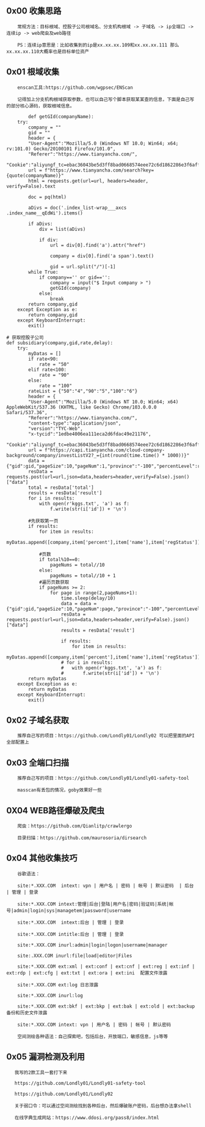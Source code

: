## 0x00 收集思路

        常规方法：目标根域、控股子公司根域名、分支机构根域 -> 子域名 -> ip全端口 -> 连续ip -> web爬虫及web路径
        
        PS：连续ip意思是：比如收集到的ip是xx.xx.xx.109和xx.xx.xx.111 那么xx.xx.xx.110大概率也是目标单位资产

## 0x01 根域收集

        enscan工具:https://github.com/wgpsec/ENScan
        
        记得加上分支机构根域获取参数，也可以自己写个脚本获取某某查的信息，下面是自己写的部分核心源码，获取根域信息。
        
        
```
        def getGId(companyName):
	try:
		company = ""
		gid = ""
		header = {
		"User-Agent":"Mozilla/5.0 (Windows NT 10.0; Win64; x64; rv:101.0) Gecko/20100101 Firefox/101.0",
		"Referer":"https://www.tianyancha.com/",
		"Cookie":"aliyungf_tc=ebac36043be5d3ff8bad0668574eee72c6d1862286e3f6aff8bef0358184db6f"}
		url = f"https://www.tianyancha.com/search?key={quote(companyName)}"
		html = requests.get(url=url, headers=header, verify=False).text

		doc = pq(html)

		aDivs = doc('.index_list-wrap___axcs .index_name__qEdWi').items()

		if aDivs:
			div = list(aDivs)

			if div:
				url = div[0].find('a').attr("href")

				company = div[0].find('a span').text()

				gid = url.split("/")[-1]
		while True:
			if company=='' or gid=='':
				company = input("$ Input company > ")
				getGId(company)
			else:
				break
		return company,gid
	except Exception as e:
		return company,gid
	except KeyboardInterrupt:
		exit()

# 获取控股子公司
def subsidiary(company,gid,rate,delay):
	try:
		myDatas = []
		if rate<90:
			rate = "50"
		elif rate<100:
			rate = "90"
		else:
			rate = "100"
		rateList = {"50":"4","90":"5","100":"6"}
		header = {
		"User-Agent":"Mozilla/5.0 (Windows NT 10.0; Win64; x64) AppleWebKit/537.36 (KHTML, like Gecko) Chrome/103.0.0.0 Safari/537.36",
		"Referer":"https://www.tianyancha.com/",
		"content-type":"application/json",
		"version":"TYC-Web",
		"x-tycid":"1edbe4006ea111eca2d6fdac49e21176",
		"Cookie":"aliyungf_tc=ebac36043be5d3ff8bad0668574eee72c6d1862286e3f6aff8bef0358184db6f"}
		url = f"https://capi.tianyancha.com/cloud-company-background/company/investListV2?_={int(round(time.time() * 1000))}"
		data = {"gid":gid,"pageSize":10,"pageNum":1,"province":"-100","percentLevel":rateList[rate],"category":"-100"}
		resData = requests.post(url=url,json=data,headers=header,verify=False).json()["data"]
		total = resData['total']
		results = resData['result']
		for i in results:
			with open(r'kggs.txt', 'a') as f:
				f.write(str(i['id']) + '\n')

		#先获取第一页
		if results:
			for item in results:
				myDatas.append([company,item['percent'],item['name'],item['regStatus']])

			#页数
			if total%10==0:
				pageNums = total//10
			else:
				pageNums = total//10 + 1
			#遍历页数获取
			if pageNums >= 2:
				for page in range(2,pageNums+1):
					time.sleep(delay/10)
					data = data = {"gid":gid,"pageSize":10,"pageNum":page,"province":"-100","percentLevel":rateList[rate],"category":"-100"}
					resData = requests.post(url=url,json=data,headers=header,verify=False).json()["data"]
					results = resData['result']

					if results:
						for item in results:
							myDatas.append([company,item['percent'],item['name'],item['regStatus']])
					# for i in results:
					# 	with open(r'kggs.txt', 'a') as f:
					# 		f.write(str(i['id']) + '\n')
		return myDatas
	except Exception as e:
		return myDatas
	except KeyboardInterrupt:
		exit()
```
        
## 0x02 子域名获取

        推荐自己写的项目：https://github.com/Londly01/Londly02 可以把里面的API全部配置上
        
## 0x03 全端口扫描

       
        推荐自己写的项目：https://github.com/Londly01/Londly01-safety-tool 
        
        masscan有丢包的情况，goby效果好一些

## 0X04 WEB路径爆破及爬虫
        
        爬虫：https://github.com/Qianlitp/crawlergo
        
        目录扫描：https://github.com/maurosoria/dirsearch
        
        
        
        
## 0x04 其他收集技巧

        谷歌语法：

        site:*.XXX.COM  intext: vpn | 用户名 | 密码 | 帐号 | 默认密码  | 后台 | 管理 | 登录
        
        site:*.XXX.COM intext:管理|后台|登陆|用户名|密码|验证码|系统|帐号|admin|login|sys|managetem|password|username
        
        site:*.XXX.COM  intext:后台 | 管理 | 登录
        
        site:*.XXX.COM intitle:后台 | 管理 | 登录
        
        site:*.XXX.COM inurl:admin|login|logon|username|manager
        
        site:.XXX.COM inurl:file|load|editor|Files
        
        site:*.XXX.COM ext:xml | ext:conf | ext:cnf | ext:reg | ext:inf | ext:rdp | ext:cfg | ext:txt | ext:ora | ext:ini  配置文件泄露

        site:*.XXX.COM ext:log 日志泄露
        
        site:*.XXX.COM inurl:log

        site:*.XXX.COM ext:bkf | ext:bkp | ext:bak | ext:old | ext:backup 备份和历史文件泄露
        
        site:*.XXX.COM intext: vpn | 用户名 | 密码 | 帐号 | 默认密码
        
        空间测绘各种语法：自己探索吧，包括后台，开放端口，敏感信息，js等等

## 0x05 漏洞检测及利用

       我写的2款工具一套打下来
       
       https://github.com/Londly01/Londly01-safety-tool 
       
       https://github.com/Londly01/Londly02
       
       关于弱口令：可以通过空间测绘找到各种后台，然后爆破账户密码，后台想办法拿shell
       
       在线字典生成网站：https://www.ddosi.org/pass8/index.html
       
       
